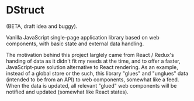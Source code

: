 # DStruct
(BETA, draft idea and buggy). 

Vanilla JavaScript single-page application library based on web components, with basic state and external data handling. 

The motivation behind this project larglely came from React / Redux's handing of data as it didn't fit my needs at the time, and to offer a faster, JavaScript-pure solution alternative to React rendering. As an example, instead of a global store or the such, this library "glues" and "unglues" data (intended to be from an API) to web components, somewhat like a feed. When the data is updated, all relevant "glued" web components will be notified and updated (somewhat like React states).
